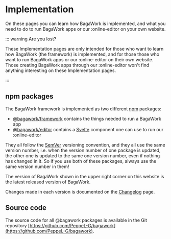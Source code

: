 # Implementation
On these pages you can learn how BagaWork is implemented, and what you need to do to run BagaWork apps or our :online-editor on your own website.

::: warning Are you lost?

These Implementation pages are only intended for those who want to learn how BagaWork (the framework) is implemented, and for those those who want to run BagaWork apps or our :online-editor on their own website. Those creating BagaWork apps through our :online-editor won't find anything interesting on these Implementation pages.

:::


## npm packages
The BagaWork framework is implemented as two different [npm](https://www.npmjs.com/) packages:

* [@bagawork/framework](/implementation/framework) contains the things needed to run a BagaWork app
* [@bagawork/editor](/implementation/editor) contains a [Svelte](https://svelte.dev) component one can use to run our :online-editor

They all follow the [SemVer](https://semver.org/) versioning convention, and they all use the same version number, i.e. when the version number of one package is updated, the other one is updated to the same one version number, even if nothing has changed in it. So if you use both of these packages, always use the same version number in them!

The version of BagaWork shown in the upper right corner on this website is the latest released version of BagaWork.

Changes made in each version is documented on the [Changelog](../changelog/) page.



## Source code
The source code for all @bagawork packages is available in the Git repository [https://github.com/PeppeL-G/bagawork](https://github.com/PeppeL-G/bagawork).